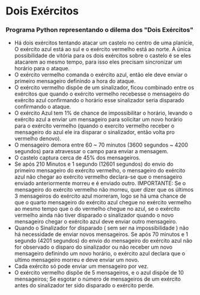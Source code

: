 # Dois Exércitos
### Programa Python representando o dilema dos "Dois Exércitos"

* Há dois exércitos tentando atacar um castelo no centro de uma planície, O exército azul está ao sul e o exército vermelho está ao norte. A única possibilidade de vitória para os dois exércitos sobre o castelo é se eles atacarem ao mesmo tempo, para isso eles precisam sincronizar um horário para o ataque.
* O exército vermelho comanda o exército azul, então ele deve enviar o primeiro mensageiro definindo a hora do ataque.
* O exército vermelho dispõe de um sinalizador, ficou combinado entre os exércitos que quando o exército vermelho recebesse o mensageiro do exército azul confirmando o horário esse sinalizador seria disparado confirmando o ataque.
* O exército Azul tem 1% de chance de impossibilitar o horário, levando o exército azul a enviar um mensageiro para solicitar um novo horário para o exército vermelho (quando o exercito vermelho receber o mensageiro do azul ele ira disparar o sinalizador, então volta pro vermelho denovo).
* O mensageiro demora entre 60 ~ 70 minutos (3600 segundos ~ 4200 segundos) para atravessar o campo para enviar a mensagem.
* O castelo captura cerca de 45% dos mensageiros.
* Se após 210 Minutos e 1 segundo (12601 segundos) do envio do primeiro mensageiro do exército vermelho, o mensageiro do exército azul não chegar ao exército vermelho declara-se que o mensageiro enviado anteriormente morreu e é enviado outro. IMPORTANTE: Se o mensageiro do exército vermelho não morreu, quer dizer que os últimos 3 mensageiros do exército azul morreram, logo se há uma chance de que o quarto mensageiro do exército azul chegue no exército vermelho ao mesmo tempo que o do vermelho chegue no azul, se o exército vermelho ainda não tiver disparado o sinalizador quando o novo mensageiro chegar o exército azul deve enviar outro mensageiro.
* Quando o Sinalizador for disparado ( sem ser na impossibilidade ) não há necessidade de enviar novos mensageiros.
Se após 70 minutos e 1 segundo (4201 segundos) do envio do mensageiro do exército azul não for observado o disparo do sinalizador ou não receber um novo mensageiro definindo um novo horário, o exército azul declara que o ultimo mensageiro morreu e deve enviar um novo.
* Cada exército só pode enviar um mensageiro por vez.
* O exército vermelho dispõe de 5 mensageiros, e o azul dispõe de 10 mensageiros;
Se esgotar o número de mensageiros de um exército antes do sinalizador ter sido disparado o exército perde.
